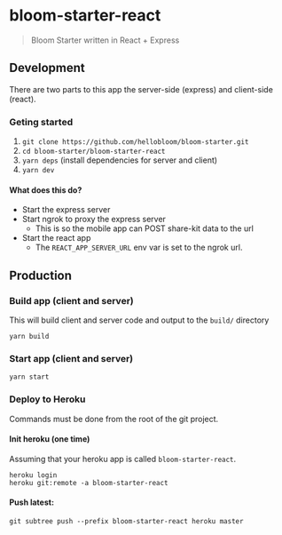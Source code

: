 # bloom-starter-react

> Bloom Starter written in React + Express

## Development

There are two parts to this app the server-side (express) and client-side (react).

### Geting started

1. `git clone https://github.com/hellobloom/bloom-starter.git`
2. `cd bloom-starter/bloom-starter-react`
3. `yarn deps` (install dependencies for server and client)
4. `yarn dev`

#### What does this do?

- Start the express server
- Start ngrok to proxy the express server
  - This is so the mobile app can POST share-kit data to the url
- Start the react app
  - The `REACT_APP_SERVER_URL` env var is set to the ngrok url.

## Production

### Build app (client and server)

This will build client and server code and output to the `build/` directory

```
yarn build
```

### Start app (client and server)

```
yarn start
```

### Deploy to Heroku

Commands must be done from the root of the git project.

#### Init heroku (one time)

Assuming that your heroku app is called `bloom-starter-react`.

```
heroku login
heroku git:remote -a bloom-starter-react
```

#### Push latest:

```
git subtree push --prefix bloom-starter-react heroku master
```
